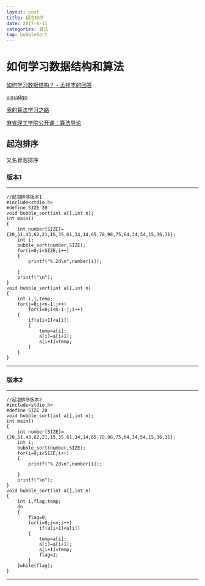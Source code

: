 ```yaml
---
layout: post
title: 起泡排序
date: 2017-8-11
categories: 算法
tag: bubbleSort
---
```


# 如何学习数据结构和算法

[如何学习数据结构？ - 孟祥丰的回答](http://www.zhihu.com/question/21318658/answer/42690576)

[visualgo](http://zh.visualgo.net/zh/sorting)

[我的算法学习之路](http://www.cnblogs.com/figure9/archive/2014/05/05/3708351.html)

[麻省理工学院公开课：算法导论](http://open.163.com/special/opencourse/algorithms.html)


## 起泡排序
又名冒泡排序

### 版本1
----------------

    //起泡排序版本1
    #include<stdio.h>
    #define SIZE 20
    void bubble_sort(int a[],int n);
    int main()
    {
        int number[SIZE]={20,51,43,62,21,15,35,61,34,14,65,78,98,75,64,34,54,15,36,31};
        int i;
        bubble_sort(number,SIZE);
        for(i=0;i<SIZE;i++)
        {
            printf("%.2d\n",number[i]);

        }
        printf("\n");
    }
    void bubble_sort(int a[],int n)
    {
        int i,j,temp;
        for(j=0;j<n-1;j++)
            for(i=0;i<n-1-j;i++)
        {
            if(a[i+1]<a[i])
            {
                temp=a[i];
                a[i]=a[i+1];
                a[i+1]=temp;
            }
        }
    }


------------

### 版本2
-----------
    //起泡排序版本2
    #include<stdio.h>
    #define SIZE 20
    void bubble_sort(int a[],int n);
    int main()
    {
        int number[SIZE]={20,51,43,62,21,15,35,61,34,14,65,78,98,75,64,34,54,15,36,31};
        int i;
        bubble_sort(number,SIZE);
        for(i=0;i<SIZE;i++)
        {
            printf("%.2d\n",number[i]);

        }
        printf("\n");
    }
    void bubble_sort(int a[],int n)
    {
        int i,flag,temp;
        do
        {
            flag=0;
            for(i=0;i<n;i++)
                if(a[i+1]<a[i])
            {
                temp=a[i];
                a[i]=a[i+1];
                a[i+1]=temp;
                flag=1;
            }
        }while(flag);
    }

-----------
